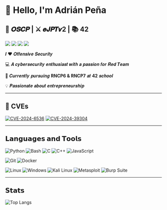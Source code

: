 # 👋 Hello, I'm **Adrián Peña**
## 🐉 𝑶𝑺𝑪𝑷 | ⚔️ 𝒆𝑱𝑷𝑻𝒗2 | 📚 42

[![](https://img.shields.io/badge/-Email-c14438?style=flat-square&logo=Gmail&logoColor=white&link=mailto:adripbar03@gmail.com)](mailto:adripbar03@gmail.com)
[![](https://img.shields.io/badge/-LinkedIn-blue?style=flat-square&logo=linkedin&logoColor=ffffff)](https://linkedin.com/in/adrian-pena-dev)
[![](https://img.shields.io/badge/-HackTheBox-%23239120?style=flat-square&logo=hackthebox&logoColor=ffffff)](https://app.hackthebox.com/users/1586817)
[![](https://img.shields.io/badge/-Medium-000000?style=flat-square&logo=medium&logoColor=ffffff)](https://medium.com/@adripbar03)

𝑰 ❤️ 𝑶𝒇𝒇𝒆𝒏𝒔𝒊𝒗𝒆 𝑺𝒆𝒄𝒖𝒓𝒊𝒕𝒚

💻 𝑨 𝒄𝒚𝒃𝒆𝒓𝒔𝒆𝒄𝒖𝒓𝒊𝒕𝒚 𝒆𝒏𝒕𝒉𝒖𝒔𝒊𝒂𝒔𝒕 𝒘𝒊𝒕𝒉 𝒂 𝒑𝒂𝒔𝒔𝒊𝒐𝒏 𝒇𝒐𝒓 𝑹𝒆𝒅 𝑻𝒆𝒂𝒎

🚀 𝑪𝒖𝒓𝒓𝒆𝒏𝒕𝒍𝒚 𝒑𝒖𝒓𝒔𝒖𝒊𝒏𝒈 **RNCP6 & RNCP7** 𝒂𝒕 **42** 𝒔𝒄𝒉𝒐𝒐𝒍

💡 𝑷𝒂𝒔𝒔𝒊𝒐𝒏𝒂𝒕𝒆 𝒂𝒃𝒐𝒖𝒕 𝒆𝒏𝒕𝒓𝒆𝒑𝒓𝒆𝒏𝒆𝒖𝒓𝒔𝒉𝒊𝒑

---

## 🎯 CVEs

[![CVE-2024-6536](https://svg.bookmark.style/api?url=https://wpscan.com/vulnerability/ee40c1c6-4186-4b97-866c-fb0e76cedeb8/&mode=light&style=horizontal)](https://wpscan.com/vulnerability/ee40c1c6-4186-4b97-866c-fb0e76cedeb8/)
[![CVE-2024-39304](https://svg.bookmark.style/api?url=https://github.com/ChurchCRM/CRM/security/advisories/GHSA-2rh6-gr3h-83j9&mode=dark&style=horizontal)](https://github.com/ChurchCRM/CRM/security/advisories/GHSA-2rh6-gr3h-83j9)

---

## 𝗟𝗮𝗻𝗴𝘂𝗮𝗴𝗲𝘀 𝗮𝗻𝗱 𝗧𝗼𝗼𝗹𝘀

![Python](https://img.shields.io/badge/-Python-3776AB?style=flat-square&logo=python&logoColor=ffffff)
![Bash](https://img.shields.io/badge/-Bash-4EAA25?style=flat-square&logo=gnu-bash&logoColor=ffffff)
![C](https://img.shields.io/badge/-C-A8B9CC?style=flat-square&logo=c&logoColor=000000)
![C++](https://img.shields.io/badge/-C++-00599C?style=flat-square&logo=cplusplus&logoColor=ffffff)
![JavaScript](https://img.shields.io/badge/-JavaScript-%23F7DF1C?style=flat-square&logo=javascript&logoColor=000000)

![Git](https://img.shields.io/badge/-Git-F05032?style=flat-square&logo=git&logoColor=ffffff)
![Docker](https://img.shields.io/badge/-Docker-2496ED?style=flat-square&logo=docker&logoColor=ffffff)


![Linux](https://img.shields.io/badge/-Linux-FCC624?style=flat-square&logo=linux&logoColor=000000)
![Windows](https://img.shields.io/badge/-Windows-0078D6?style=flat-square&logo=microsoft&logoColor=ffffff)
![Kali Linux](https://img.shields.io/badge/-Kali%20Linux-268BEE?style=flat-square&logo=kalilinux&logoColor=ffffff)
![Metasploit](https://img.shields.io/badge/-Metasploit-3787C4?style=flat-square&logo=metasploit&logoColor=ffffff)
![Burp Suite](https://img.shields.io/badge/-Burp%20Suite-FF6633?style=flat-square&logo=burpsuite&logoColor=ffffff)

---

## 𝗦𝘁𝗮𝘁𝘀

![Top Langs](https://github-readme-stats.vercel.app/api/top-langs?username=apena-ba&show_icons=true&locale=en&layout=compact&theme=dracula)
